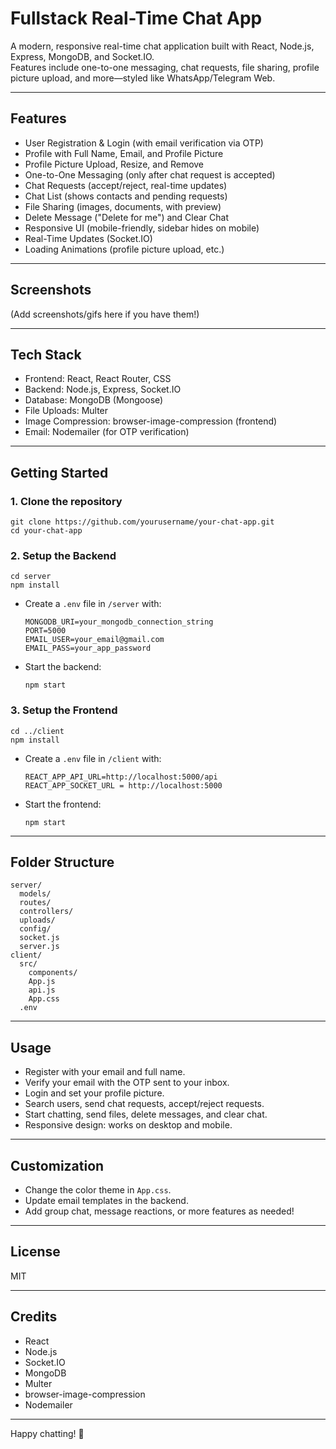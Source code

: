 # Fullstack Real-Time Chat App

A modern, responsive real-time chat application built with React, Node.js, Express, MongoDB, and Socket.IO.  
Features include one-to-one messaging, chat requests, file sharing, profile picture upload, and more—styled like WhatsApp/Telegram Web.

---

## Features

- User Registration & Login (with email verification via OTP)
- Profile with Full Name, Email, and Profile Picture
- Profile Picture Upload, Resize, and Remove
- One-to-One Messaging (only after chat request is accepted)
- Chat Requests (accept/reject, real-time updates)
- Chat List (shows contacts and pending requests)
- File Sharing (images, documents, with preview)
- Delete Message ("Delete for me") and Clear Chat
- Responsive UI (mobile-friendly, sidebar hides on mobile)
- Real-Time Updates (Socket.IO)
- Loading Animations (profile picture upload, etc.)

---

## Screenshots

(Add screenshots/gifs here if you have them!)

---

## Tech Stack

- Frontend: React, React Router, CSS
- Backend: Node.js, Express, Socket.IO
- Database: MongoDB (Mongoose)
- File Uploads: Multer
- Image Compression: browser-image-compression (frontend)
- Email: Nodemailer (for OTP verification)

---

## Getting Started

### 1. Clone the repository

    git clone https://github.com/yourusername/your-chat-app.git
    cd your-chat-app

### 2. Setup the Backend

    cd server
    npm install

- Create a `.env` file in `/server` with:

      MONGODB_URI=your_mongodb_connection_string
      PORT=5000
      EMAIL_USER=your_email@gmail.com
      EMAIL_PASS=your_app_password

- Start the backend:

      npm start

### 3. Setup the Frontend

    cd ../client
    npm install

- Create a `.env` file in `/client` with:

      REACT_APP_API_URL=http://localhost:5000/api
      REACT_APP_SOCKET_URL = http://localhost:5000

- Start the frontend:

      npm start

---

## Folder Structure

    server/
      models/
      routes/
      controllers/
      uploads/
      config/
      socket.js
      server.js
    client/
      src/
        components/
        App.js
        api.js
        App.css
      .env

---

## Usage

- Register with your email and full name.
- Verify your email with the OTP sent to your inbox.
- Login and set your profile picture.
- Search users, send chat requests, accept/reject requests.
- Start chatting, send files, delete messages, and clear chat.
- Responsive design: works on desktop and mobile.

---

## Customization

- Change the color theme in `App.css`.
- Update email templates in the backend.
- Add group chat, message reactions, or more features as needed!

---

## License

MIT

---

## Credits

- React
- Node.js
- Socket.IO
- MongoDB
- Multer
- browser-image-compression
- Nodemailer

---

Happy chatting! 🚀
